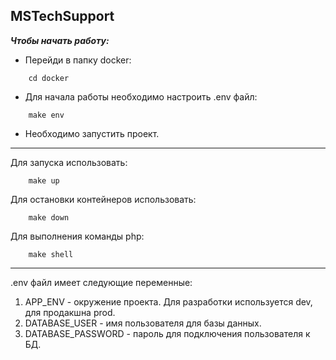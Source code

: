 MSTechSupport
-------
_**Чтобы начать работу:**_

- Перейди в папку docker:
```
    cd docker
```
- Для начала работы необходимо настроить .env файл:
```
    make env
```
- Необходимо запустить проект.

---
Для запуска использовать:
```
    make up
```

Для остановки контейнеров использовать:
```
    make down
```

Для выполнения команды php:
```
    make shell
```
---
.env файл имеет следующие переменные:

1. APP_ENV - окружение проекта. Для разработки используется dev, для продакшна prod.
2. DATABASE_USER - имя пользователя для базы данных.
3. DATABASE_PASSWORD - пароль для подключения пользователя к БД.